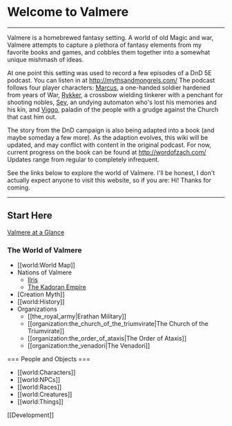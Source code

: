 # Welcome to Valmere

--- 

Valmere is a homebrewed fantasy setting. A world of old Magic and war, Valmere attempts to capture a plethora of fantasy elements from my favorite books and games, and cobbles them together into a somewhat unique mishmash of ideas. 

At one point this setting was used to record a few episodes of a DnD 5E podcast. You can listen in at http://mythsandmongrels.com/
The podcast follows four player characters: [Marcus](marcus.md), a one-handed soldier hardened from years of War, [Rykker](rykker.md), a crossbow wielding tinkerer with a penchant for shooting nobles, [Sev](sev.md), an undying automaton who's lost his memories and his kin, and [Viggo](viggo.md), paladin of the people with a grudge against the Church that cast him out.

The story from the DnD campaign is also being adapted into a book (and maybe someday a few more). As the adaption evolves, this wiki will be updated, and may conflict with content in the original podcast. For now, current progress on the book can be found at http://wordofzach.com/ Updates range from regular to completely infrequent.

See the links below to explore the world of Valmere. I'll be honest, I don't actually expect anyone to visit this website, so if you are: Hi! Thanks for coming.

---

## Start Here

[Valmere at a Glance](world_overview.md)

### The World of Valmere
  * [[world:World Map]]
  * Nations of Valmere
    * [Ilris](ilris.md)
    * [The Kadoran Empire](kador.md)
  * [Creation Myth]]
  * [[world:History]]
  * Organizations
    * [[the_royal_army|Erathan Military]]
    * [[organization:the_church_of_the_triumvirate|The Church of the Triumvirate]]
    * [[organization:the_order_of_ataxis|The Order of Ataxis]]
    * [[organization:the_venadori|The Venadori]]

=== People and Objects ===
  * [[world:Characters]]
  * [[world:NPCs]]
  * [[world:Races]]
  * [[world:Creatures]]
  * [[world:Things]]

[[Development]]
